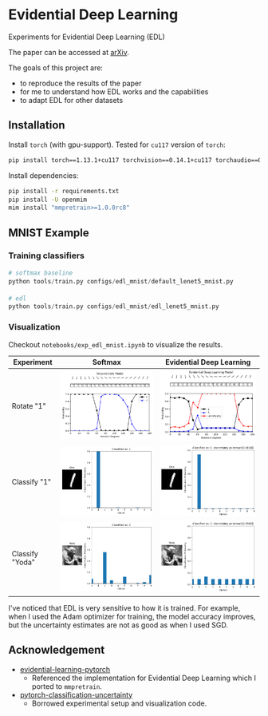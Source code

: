 # Evidential Deep Learning

Experiments for Evidential Deep Learning (EDL)

The paper can be accessed at [arXiv](http://arxiv.org/abs/1806.01768).

The goals of this project are:
- to reproduce the results of the paper
- for me to understand how EDL works and the capabilities
- to adapt EDL for other datasets

## Installation

Install `torch` (with gpu-support).
Tested for `cu117` version of `torch`:
```bash
pip install torch==1.13.1+cu117 torchvision==0.14.1+cu117 torchaudio==0.13.1 --extra-index-url https://download.pytorch.org/whl/cu117
```

Install dependencies:
```bash
pip install -r requirements.txt
pip install -U openmim
mim install "mmpretrain>=1.0.0rc8"
```

## MNIST Example

### Training classifiers

```python
# softmax baseline
python tools/train.py configs/edl_mnist/default_lenet5_mnist.py

# edl
python tools/train.py configs/edl_mnist/edl_lenet5_mnist.py
```

### Visualization

Checkout `notebooks/exp_edl_mnist.ipynb` to visualize the results.

| Experiment | Softmax  | Evidential Deep Learning |
| ---------- | -------- | -------- |
| Rotate "1" | ![alt text](.readme/rotate_deterministic_model.png) | ![alt text](.readme/rotate_edl_model.png) |
| Classify "1" | ![alt text](.readme/one_deterministic_model.png) | ![alt text](.readme/one_edl_model.png) |
| Classify "Yoda" | ![alt text](.readme/yoda_deterministic_model.png) | ![alt text](.readme/yoda_edl_model.png) |

I've noticed that EDL is very sensitive to how it is trained.
For example, when I used the Adam optimizer for training, the model accuracy improves, but the uncertainty estimates are not as good as when I used SGD.


## Acknowledgement

- [evidential-learning-pytorch](https://github.com/teddykoker/evidential-learning-pytorch)
  - Referenced the implementation for Evidential Deep Learning which I ported to `mmpretrain`.
- [pytorch-classification-uncertainty](https://github.com/dougbrion/pytorch-classification-uncertainty)
  - Borrowed experimental setup and visualization code.
